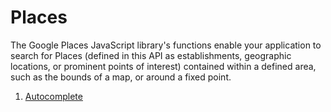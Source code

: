 # Places

The Google Places JavaScript library's functions enable your application to search for Places (defined in this API as
establishments, geographic locations, or prominent points of interest) contained within a defined area, such as the
bounds of a map, or around a fixed point.

 1. [Autocomplete](http://github.com/fungio/fungio-google-map/blob/master/doc/usage/places/autocomplete.md)
